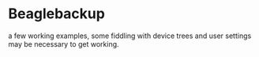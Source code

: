 Beaglebackup
============

a few working examples, some fiddling with device trees and user settings may be necessary to get working. 
